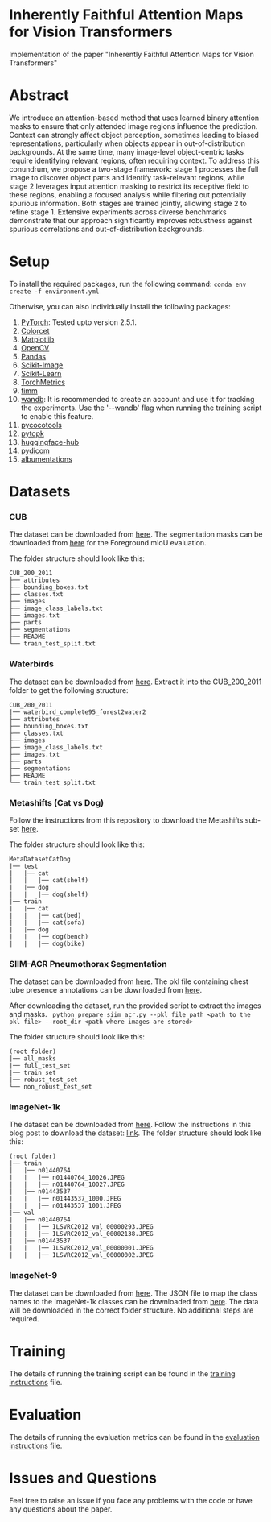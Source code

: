 # Inherently Faithful Attention Maps for Vision Transformers

Implementation of the paper "Inherently Faithful Attention Maps for Vision Transformers" 

# Abstract
We introduce an attention-based method that uses learned binary attention masks to ensure that only attended image regions influence the prediction. Context can strongly affect object perception, sometimes leading to biased representations, particularly when objects appear in out-of-distribution backgrounds. At the same time, many image-level object-centric tasks require identifying relevant regions, often requiring context. To address this conundrum, we propose a two-stage framework: stage 1 processes the full image to discover object parts and identify task-relevant regions, while stage 2 leverages input attention masking to restrict its receptive field to these regions, enabling a focused analysis while filtering out potentially spurious information. Both stages are trained jointly, allowing stage 2 to refine stage 1. Extensive experiments across diverse benchmarks demonstrate that our approach significantly improves robustness against spurious correlations and out-of-distribution backgrounds.
# Setup
To install the required packages, run the following command:
```conda env create -f environment.yml```

Otherwise, you can also individually install the following packages:
1. [PyTorch](https://pytorch.org/get-started/locally/): Tested upto version 2.5.1.
2. [Colorcet](https://colorcet.holoviz.org/getting_started/index.html)
3. [Matplotlib](https://matplotlib.org/stable/users/installing.html)
4. [OpenCV](https://pypi.org/project/opencv-python-headless/)
5. [Pandas](https://pandas.pydata.org/pandas-docs/stable/getting_started/install.html)
6. [Scikit-Image](https://scikit-image.org/docs/stable/install.html)
7. [Scikit-Learn](https://scikit-learn.org/stable/install.html) 
8. [TorchMetrics](https://torchmetrics.readthedocs.io/en/latest/pages/install.html)
9. [timm](https://pypi.org/project/timm/)
10. [wandb](https://pypi.org/project/wandb/): It is recommended to create an account and use it for tracking the experiments. Use the '--wandb' flag when running the training script to enable this feature.
11. [pycocotools](https://pypi.org/project/pycocotools/)
12. [pytopk](https://pypi.org/project/pytopk/)
13. [huggingface-hub](https://pypi.org/project/huggingface-hub/)
14. [pydicom](https://pydicom.github.io/pydicom/stable/tutorials/installation.html)
15. [albumentations](https://albumentations.ai/docs/getting_started/installation/)

# Datasets
### CUB
The dataset can be downloaded from [here](https://www.vision.caltech.edu/datasets/cub_200_2011/). 
The segmentation masks can be downloaded from [here](https://data.caltech.edu/records/w9d68-gec53) for the Foreground mIoU evaluation.

The folder structure should look like this:

```
CUB_200_2011
├── attributes
├── bounding_boxes.txt
├── classes.txt
├── images
├── image_class_labels.txt
├── images.txt
├── parts
├── segmentations
├── README
└── train_test_split.txt
```

### Waterbirds
The dataset can be downloaded from [here](https://nlp.stanford.edu/data/dro/waterbird_complete95_forest2water2.tar.gz).
Extract it into the CUB_200_2011 folder to get the following structure:

```
CUB_200_2011
|── waterbird_complete95_forest2water2
├── attributes
├── bounding_boxes.txt
├── classes.txt
├── images
├── image_class_labels.txt
├── images.txt
├── parts
├── segmentations
├── README
└── train_test_split.txt
```


### Metashifts (Cat vs Dog)
Follow the instructions from this repository to download the Metashifts sub-set [here](https://github.com/Wuyxin/DISC?tab=readme-ov-file).

The folder structure should look like this:

```
MetaDatasetCatDog
|── test
|   |── cat
|   |   |── cat(shelf)
|   |── dog
|   |   |── dog(shelf)
|── train
|   |── cat
|   |   |── cat(bed)
|   |   |── cat(sofa)
|   |── dog
|   |   |── dog(bench)
|   |   |── dog(bike)
```

### SIIM-ACR Pneumothorax Segmentation
The dataset can be downloaded from [here](https://www.kaggle.com/datasets/jesperdramsch/siim-acr-pneumothorax-segmentation-data/data).
The pkl file containing chest tube presence annotations can be downloaded from [here](https://github.com/khaledsaab/spatial_specificity/blob/main/cxr_tube_dict.pkl).


After downloading the dataset, run the provided script to extract the images and masks.
``` python prepare_siim_acr.py --pkl_file_path <path to the pkl file> --root_dir <path where images are stored>```

The folder structure should look like this:

```
(root folder)
|── all_masks
|── full_test_set
|── train_set
|── robust_test_set
└── non_robust_test_set
```

### ImageNet-1k
The dataset can be downloaded from [here](https://image-net.org/download.php). Follow the instructions in this blog post to download the dataset: [link](https://medium.com/@billpsomas/download-and-prepare-imagenet-401bf10a681).
The folder structure should look like this:

```
(root folder)
|── train
|   |── n01440764
|   |   |── n01440764_10026.JPEG
|   |   |── n01440764_10027.JPEG
|   |── n01443537
|   |   |── n01443537_1000.JPEG
|   |   |── n01443537_1001.JPEG
|── val
|   |── n01440764
|   |   |── ILSVRC2012_val_00000293.JPEG
|   |   |── ILSVRC2012_val_00002138.JPEG
|   |── n01443537
|   |   |── ILSVRC2012_val_00000001.JPEG
|   |   |── ILSVRC2012_val_00000002.JPEG
```

### ImageNet-9
The dataset can be downloaded from [here](https://github.com/MadryLab/backgrounds_challenge/releases/download/data/backgrounds_challenge_data.tar.gz). The JSON file to map the class names to the ImageNet-1k classes can be downloaded from [here](https://github.com/MadryLab/backgrounds_challenge/blob/master/in_to_in9.json).
The data will be downloaded in the correct folder structure. No additional steps are required.


# Training
The details of running the training script can be found in the [training instructions](training_instructions.md) file.

# Evaluation
The details of running the evaluation metrics can be found in the [evaluation instructions](eval_instructions.md) file.


# Issues and Questions
Feel free to raise an issue if you face any problems with the code or have any questions about the paper.
